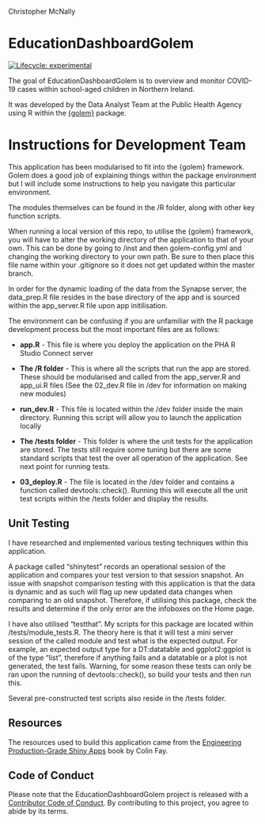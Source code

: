 Christopher McNally

<!-- README.md is generated from README.Rmd. Please edit that file -->

# EducationDashboardGolem

<!-- badges: start -->

[![Lifecycle:
experimental](https://img.shields.io/badge/lifecycle-experimental-orange.svg)](https://lifecycle.r-lib.org/articles/stages.html#experimental)
<!-- badges: end -->

The goal of EducationDashboardGolem is to overview and monitor COVID-19
cases within school-aged children in Northern Ireland.

It was developed by the Data Analyst Team at the Public Health Agency
using R within the
[{golem}](https://cran.r-project.org/web/packages/golem/index.html)
package.

# Instructions for Development Team

This application has been modularised to fit into the {golem} framework.
Golem does a good job of explaining things within the package
environment but I will include some instructions to help you navigate
this particular environment.

The modules themselves can be found in the /R folder, along with other
key function scripts.

When running a local version of this repo, to utilise the {golem}
framework, you will have to alter the working directory of the
application to that of your own. This can be done by going to /inst and
then golem-config.yml and changing the working directory to your own
path. Be sure to then place this file name within your .gitignore so it
does not get updated within the master branch.

In order for the dynamic loading of the data from the Synapse server,
the data_prep.R file resides in the base directory of the app and is
sourced within the app_server.R file upon app initilisation.

The environment can be confusing if you are unfamiliar with the R
package development process but the most important files are as follows:

-   **app.R** - This file is where you deploy the application on the PHA
    R Studio Connect server

-   **The /R folder** - This is where all the scripts that run the app
    are stored. These should be modularised and called from the
    app_server.R and app_ui.R files (See the 02_dev.R file in /dev for
    information on making new modules)

-   **run_dev.R** - This file is located within the /dev folder inside
    the main directory. Running this script will allow you to launch the
    application locally

-   **The /tests folder** - This folder is where the unit tests for the
    application are stored. The tests still require some tuning but
    there are some standard scripts that test the over all operation of
    the application. See next point for running tests.

-   **03_deploy.R** - The file is located in the /dev folder and
    contains a function called devtools::check(). Running this will
    execute all the unit test scripts within the /tests folder and
    display the results.

## Unit Testing

I have researched and implemented various testing techniques within this
application.

A package called “shinytest” records an operational session of the
application and compares your test version to that session snapshot. An
issue with snapshot comparison testing with this application is that the
data is dynamic and as such will flag up new updated data changes when
comparing to an old snapshot. Therefore, if utilising this package,
check the results and determine if the only error are the infoboxes on
the Home page.

I have also utilised “testthat”. My scripts for this package are located
within /tests/module_tests.R. The theory here is that it will test a
mini server session of the called module and test what is the expected
output. For example, an expected output type for a DT:datatable and
ggplot2:ggplot is of the type “list”, therefore if anything fails and a
datatable or a plot is not generated, the test fails. Warning, for some
reason these tests can only be ran upon the running of
devtools::check(), so build your tests and then run this.

Several pre-constructed test scripts also reside in the /tests folder.

## Resources

The resources used to build this application came from the [Engineering
Production-Grade Shiny Apps](https://engineering-shiny.org/) book by
Colin Fay.

## Code of Conduct

Please note that the EducationDashboardGolem project is released with a
[Contributor Code of
Conduct](https://contributor-covenant.org/version/2/0/CODE_OF_CONDUCT.html).
By contributing to this project, you agree to abide by its terms.
